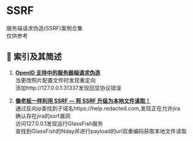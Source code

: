 # SSRF
服务端请求伪造(SSRF)案例合集  
仅供参考
## :ledger: 索引及其简述
1. [**OpenID 支持中的服务器端请求伪造**](https://medium.com/@putracraft.theworld/server-side-request-forgery-in-openid-support-defcc64d5e41)  
当更改照片配置文件时发现重定向  
添加http://127.0.0.1:31337发现回显协议错误  

2. [**像老板一样利用 SSRF — 将 SSRF 升级为本地文件读取！**](https://medium.com/@zain.sabahat/exploiting-ssrf-like-a-boss-c090dc63d326)  
通过反向ip查找到子域名https://help.redacted.com,发现正在允许jira  
确认存在jira的ssrf漏洞  
访问127.0.0.1发现运行GlassFish服务  
查找到GlassFish的Nday并进行payload的url双重编码获取本地文件读取  
